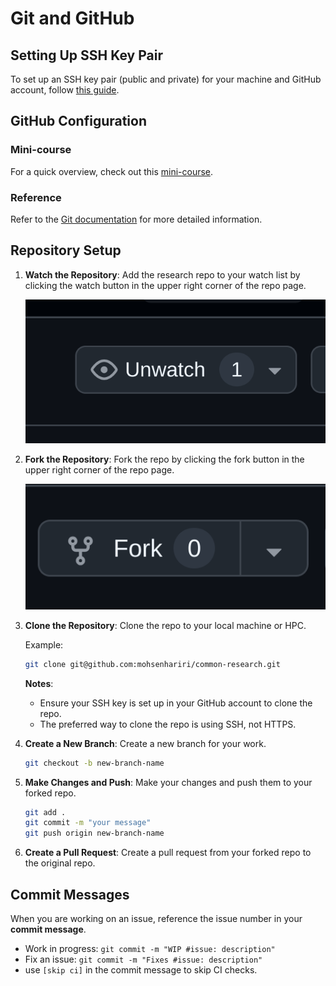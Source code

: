 # Git and GitHub

## Setting Up SSH Key Pair

To set up an SSH key pair (public and private) for your machine and GitHub account, follow [this guide](https://docs.github.com/en/authentication/connecting-to-github-with-ssh/adding-a-new-ssh-key-to-your-github-account).

## GitHub Configuration

### Mini-course

For a quick overview, check out this [mini-course](https://www.youtube.com/playlist?list=PLWKjhJtqVAbkFiqHnNaxpOPhh9tSWMXIF).

### Reference

Refer to the [Git documentation](https://git-scm.com/book/en/v2) for more detailed information.

## Repository Setup

1. **Watch the Repository**: Add the research repo to your watch list by clicking the watch button in the upper right corner of the repo page.

    ![watch-list](image.png)

2. **Fork the Repository**: Fork the repo by clicking the fork button in the upper right corner of the repo page.

    ![fork](image-1.png)

3. **Clone the Repository**: Clone the repo to your local machine or HPC.

    Example:
    ```bash
    git clone git@github.com:mohsenhariri/common-research.git
    ```

    **Notes**:
    * Ensure your SSH key is set up in your GitHub account to clone the repo.
    * The preferred way to clone the repo is using SSH, not HTTPS.

4. **Create a New Branch**: Create a new branch for your work.

    ```bash
    git checkout -b new-branch-name
    ```

5. **Make Changes and Push**: Make your changes and push them to your forked repo.

    ```bash
    git add .
    git commit -m "your message"
    git push origin new-branch-name
    ```

6. **Create a Pull Request**: Create a pull request from your forked repo to the original repo.



## Commit Messages

When you are working on an issue, reference the issue number in your **commit message**.

- Work in progress: `git commit -m "WIP #issue: description"`
- Fix an issue: `git commit -m "Fixes #issue: description"`
- use `[skip ci]` in the commit message to skip CI checks.
